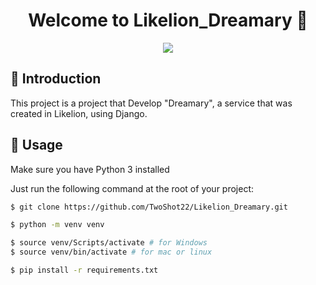 <h1 align="center">Welcome to Likelion_Dreamary 👋</h1>
<p align="center">
  <img src="https://img.shields.io/badge/ver-1.1.0-blue" />
</p>

## 📖 Introduction

This project is a project that Develop "Dreamary", a service that was created in Likelion, using Django.

## 🚀 Usage

Make sure you have Python 3 installed

Just run the following command at the root of your project:

```sh
$ git clone https://github.com/TwoShot22/Likelion_Dreamary.git

$ python -m venv venv

$ source venv/Scripts/activate # for Windows
$ source venv/bin/activate # for mac or linux

$ pip install -r requirements.txt
```